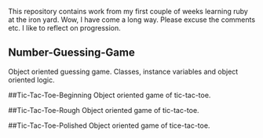 This repository contains work from my first couple of weeks learning ruby at the iron yard. Wow, I have come a long way. Please excuse the comments etc. I like to reflect on progression. 

## Number-Guessing-Game
Object oriented guessing game. Classes, instance variables and object oriented logic. 


##Tic-Tac-Toe-Beginning
Object oriented game of tic-tac-toe. 


##Tic-Tac-Toe-Rough
Object oriented game of tic-tac-toe.
  

##Tic-Tac-Toe-Polished
Object oriented game of tice-tac-toe.

